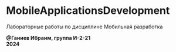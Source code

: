 # MobileApplicationsDevelopment
Лабораторные работы по дисциплине Мобильная разработка

**@Ганиев Ибраим, группа И-2-21**  
**2024**

